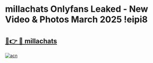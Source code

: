 # millachats Onlyfans Leaked - New Video & Photos March 2025 !eipi8

# <h2><a href="https://vctx9i.iuczelnia.edu.pl?title=millachats&ref=eipi8">🔗👉 🔴 millachats</a></h2>

[![acn](https://github.com/user-attachments/assets/0f9c940e-d8b0-45ae-aac7-cd30a18b3e1c)](https://vctx9i.iuczelnia.edu.pl?title=millachats&ref=eipi8)


